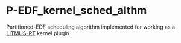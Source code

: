 # P-EDF_kernel_sched_althm
Partitioned-EDF scheduling algorithm implemented for working as a <a href = "https://github.com/LITMUS-RT/litmus-rt"> LITMUS-RT</a> kernel plugin.
